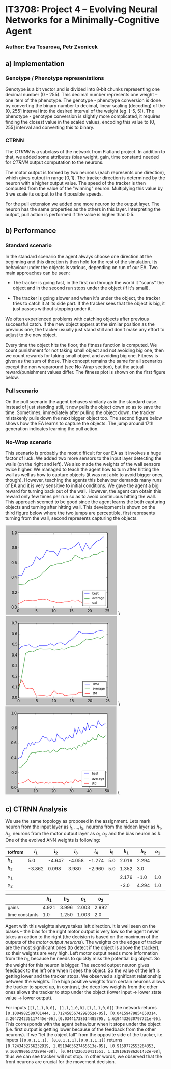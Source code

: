 # IT3708: Project 4 – Evolving Neural Networks for a Minimally-Cognitive Agent
### Author: Eva Tesarova, Petr Zvonicek

## a) Implementation

### Genotype / Phenotype representations

Genotype is a bit vector and is divided into 8-bit chunks representing one decimal number (0 - 255). This decimal number represents one weight – one item of the phenotype. The genotype - phenotype conversion is done by converting the binary number to decimal, linear scaling (decoding) of the [0, 255] interval into the desired interval of the weight (eg. [-5, 5]). The phenotype - genotype conversion is slightly more complicated, it requires finding the closest value in the scaled values, encoding this value to [0, 255] interval and converting this to binary.

### CTRNN
The *CTRNN* is a subclass of the network from Flatland project. In addition to that, we added some attributes (bias weight, gain, time constant) needed for *CTRNN* output computation to the neurons.

The motor output is formed by two neurons (each represents one direction), which gives output in range $[0, 1]$. The tracker direction is determined by the neuron with a higher output value. The speed of the tracker is then computed from the value of the "winning" neuron. Multiplying this value by 5 we scale its output to the 4 possible speeds. 

For the pull extension we added one more neuron to the output layer. The neuron has the same properties as the others in this layer. Interpreting the output, pull action is performed if the value is higher than $0.5$.

## b) Performance

### Standard scenario

In the standard scenario the agent always choose one direction at the beginning and this direction is then hold for the rest of the simulation. Its behaviour under the objects is various, depending on run of our EA. Two main approaches can be seen:

- The tracker is going fast, in the first run through the world it "scans" the object and in the second run stops under the object (if it's small).

- The tracker is going slower and when it's under the object, the tracker tries to catch it at its side part. If the tracker sees that the object is big, it just passes without stopping under it.

We often experienced problems with catching objects after previous successful catch. If the new object appers at the similar position as the previous one, the tracker usually just stand still and don't make any effort to adjust to the new object.

Every time the object hits the floor, the fitness function is computed. We count punishment for not taking small object and not avoiding big one, then we count rewards for taking small object and avoiding big one. Fitness is given as the sum of those. This concept remains the same for all scenarios except the non wraparound (see No-Wrap section), but the actual reward/punishment values differ. The fitness plot is shown on the first figure below.

### Pull scenario
On the pull scenario the agent behaves similarly as in the standard case. Instead of just standing still, it now pulls the object down so as to save the time. Sometimes, immediately after pulling the object down, the tracker mistakenly pulls down the next bigger object too. The second figure below shows how the EA learns to capture the objects. The jump around 17th generation indicates learning the pull action.
 
### No-Wrap scenario

This scenario is probably the most difficult for our EA as it involves a huge factor of luck. We added two more sensors to the input layer detecting the walls (on the right and left). We also made the weights of the wall sensors twice higher. We managed to teach the agent how to turn after hitting the wall as well as how to capture objects (it was not able to avoid bigger ones, though). However, teaching the agents this behaviour demands many runs of EA and it is very sensitive to initial conditions. We gave the agent a big reward for turning back out of the wall. However, the agent can obtain this reward only few times per run so as to avoid continuous hitting the wall. This approach seemed to be good since the agent learns the both capturing objects and turning after hitting wall. This development is shown on the third figure below where the two jumps are perceptible, first represents turning from the wall, second represents capturing the objects.

![](img/object_distinguish.png) \ ![](img/pull_evolving.PNG) \ ![](img/turn_from_wall.PNG) \


## c) CTRNN Analysis

We use the same topology as proposed in the assignment. Lets mark neuron from the input layer as $i_1, \dots, i_5$, neurons from the hidden layer as $h_1, h_2$, neurons from the motor output layer as $o_1, o_2$ and the bias neuron as $b$. One of the evolved ANN weights is following:

|to\\from| $i_1$ | $i_2$ | $i_3$ | $i_4$ | $i_5$ | $h_1$ | $h_2$ | $o_1$ | $o_2$ |  $b$  |
|-------|-------|-------|-------|-------|-------|-------|-------|-------|-------|-------|
| $h_1$ |  5.0  |-4.647 |-4.058 |-1.274 |  5.0  | 2.019 | 2.294 |       |       |-1.019 |
| $h_2$ |-3.862 | 0.098 | 3.980 |-2.960 |  5.0  | 1.352 | 3.0   |       |       |-0.352 |
| $o_1$ |       |       |       |       |       | 2.176 | -1.0  |  1.0  | -3.0  |-0.705 |
| $o_2$ |       |       |       |       |       |  -3.0 | 4.294 |  1.0  |  5.0  |-9.019 | 

|              | $h_1$ | $h_2$ | $o_1$ | $o_2$ |
|--------------|-------|-------|-------|-------|
|gains         | 4.921 | 3.996 | 2.003 | 2.992 |
|time constants| 1.0   | 1.250 | 1.003 | 2.0   |

Agent with this weights always takes left direction. It is well seen on the biases – the bias for the right motor output is very low so the agent never takes an action to the right (the decision is based on the maximum of the outputs of the *motor output neurons*). The weights on the edges of tracker are the most significant ones (to detect if the object is above the tracker), so their weights are very high. Left motor output needs more information from the $h_1$, because he needs to quickly miss the potential big object. So the weight for this neuron is bigger. The second output neuron gives feedback to the left one when it sees the object. So the value of the left is getting lower and the tracker stops. 
We observed a significant relationship between the weights. The high positive weights from certain neurons allows the tracker to speed up, in contrast, the deep low weights from the other ones allows the tracker to stop under the object (lower input -> lower state value -> lower output).

For inputs `[[1,1,1,0,0], [1,1,1,0,0],[1,1,1,0,0]]` the network returns `[0.1004982589701444, 1.7124585674299352e-05], [0.04159479854050314, 3.204724235117445e-06],[0.03441738614485795, 1.6194432630797721e-06]`. This corresponds with the agent behaviour when it stops under the object (i.e. first output is getting lower because of the feedback from the other neurons). If we "let the object fall" from the opposite side of the tracker, i.e. inputs `[[0,0,1,1,1], [0,0,1,1,1],[0,0,1,1,1]]` returns `[0.7243432766232919, 1.0510463627465613e-05], [0.9159772553264353, 9.160789065372894e-08], [0.9414226330411551, 1.1391061986261452e-08]`, thus we can see tracker will not stop. In other words, we observed that the front neurons are crucial for the movement decision.